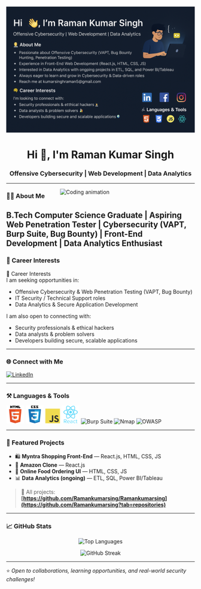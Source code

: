 <!-- Banner -->
<p align="center">
  <img src="bannerimages/new image/bannerimagesraman-banner.png.png" alt="Raman Kumar Singh — Cybersecurity | Web Dev | Data Analytics" />
</p>

<h1 align="center">Hi 👋, I'm Raman Kumar Singh</h1>
<h3 align="center">Offensive Cybersecurity | Web Development | Data Analytics</h3>

---

<img align="right" alt="Coding animation" width="360" src="https://user-images.githubusercontent.com/55389276/140866485-8fb1c876-9a8f-4d6a-98dc-08c4981eaf70.gif">

### 👨‍💻 About Me
B.Tech Computer Science Graduate | Aspiring Web Penetration Tester | Cybersecurity (VAPT, Burp Suite, Bug Bounty) | Front-End Development | Data Analytics Enthusiast
---

### 🤝 Career Interests
💼 Career Interests  
I am seeking opportunities in:  
- Offensive Cybersecurity & Web Penetration Testing (VAPT, Bug Bounty)  
- IT Security / Technical Support roles  
- Data Analytics & Secure Application Development  

I am also open to connecting with:  
- Security professionals & ethical hackers  
- Data analysts & problem solvers  
- Developers building secure, scalable applications  


---

### 🌐 Connect with Me
<p>
  <a href="https://www.linkedin.com/in/ramankumar-singh" target="_blank">
    <img src="https://raw.githubusercontent.com/rahuldkjain/github-profile-readme-generator/master/src/images/icons/Social/linked-in-alt.svg" alt="LinkedIn" width="40" height="30" />
  </a>
  <!-- Add other valid links if you want -->
</p>

---

### ⚒️ Languages & Tools
<p>
 <p>
  <img src="https://raw.githubusercontent.com/devicons/devicon/master/icons/html5/html5-original-wordmark.svg" alt="HTML5" width="48" height="48"/>
  <img src="https://raw.githubusercontent.com/devicons/devicon/master/icons/css3/css3-original-wordmark.svg" alt="CSS3" width="48" height="48"/>
  <img src="https://raw.githubusercontent.com/devicons/devicon/master/icons/javascript/javascript-original.svg" alt="JavaScript" width="40" height="40"/>
  <img src="https://raw.githubusercontent.com/devicons/devicon/master/icons/react/react-original-wordmark.svg" alt="React" width="48" height="48"/>
  <img src="https://www.kali.org/tools/burpsuite/images/burpsuite-logo.svg" alt="Burp Suite" width="48" height="48"/>
  <img src="https://nmap.org/images/nmap-logo-256x256.png" alt="Nmap" width="48" height="48"/>
<img src="assets/owasp.png" alt="OWASP" width="48" height="48"/>



</p>


---

### 📂 Featured Projects
- 🛍️ **Myntra Shopping Front-End** — React.js, HTML, CSS, JS  
- 🛒 **Amazon Clone** — React.js  
- 🍔 **Online Food Ordering UI** — HTML, CSS, JS  
- 📊 **Data Analytics (ongoing)** — ETL, SQL, Power BI/Tableau

> 🔗 All projects: **[https://github.com/Ramankumarsing/Ramankumarsing](https://github.com/Ramankumarsing?tab=repositories)**

---

### 📈 GitHub Stats
<p align="center">
  <img src="https://github-readme-stats.vercel.app/api/top-langs?username=ramankumarsing&show_icons=true&locale=en&layout=compact&theme=radical" alt="Top Languages" />
</p>
<p align="center">
  <img src="https://github-readme-streak-stats.herokuapp.com/?user=ramankumarsing&theme=radical" alt="GitHub Streak" />
</p>

---

⭐️ *Open to collaborations, learning opportunities, and real-world security challenges!*
